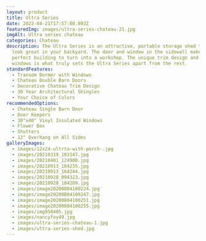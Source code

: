 ```yaml
---
layout: product
title: Ultra Series
date: 2022-04-21T17:57:08.893Z
featuredImg: images/ultra-series-chateau-21.jpg
imgAlt: Ultra series chateau
categories: Chateau
description: The Ultra Series is an attractive, portable storage shed that will
  look great in your backyard. The door and window in the sidewall makes it a
  perfect building to turn into a workshop. The unique trim design and dormer
  windows is what truly sets the Ultra Series apart from the rest.
standardFeatures:
  - Transom Dormer with Windows
  - Chateau Double Barn Doors
  - Decorative Chateau Trim Design
  - 30 Year Architectural Shingles
  - Your Choice of Colors
recommendedOptions:
  - Chateau Single Barn Door
  - Door Keepers
  - 30"x40" Vinyl Insulated Windows
  - Flower Box
  - Shutters
  - 12" Overhang on All Sides
galleryImages:
  - images/12x24-ultrta-with-porch-.jpg
  - images/20210319_103147.jpg
  - images/20210401_124900.jpg
  - images/20210913_164235.jpg
  - images/20210913_164244.jpg
  - images/20210928_094323.jpg
  - images/20210928_104209.jpg
  - images/image20200804100224.jpg
  - images/image20200804100247.jpg
  - images/image20200804100251.jpg
  - images/image20200804100255.jpg
  - images/img950405.jpg
  - images/nancyfoy49.jpg
  - images/ultra-series-chateau-1.jpg
  - images/ultra-series-shed.jpg
---
```

